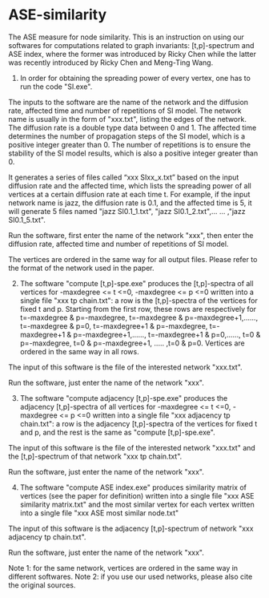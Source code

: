 # ASE-similarity
The ASE measure for node similarity.
This is an instruction on using our softwares for computations related to graph invariants: [t,p]-spectrum and ASE index, where the former was introduced by Ricky Chen while the latter was recently introduced by Ricky Chen and Meng-Ting Wang.

1.  In order for obtaining the spreading power of every vertex,  one has to run the code "SI.exe". 

The inputs to the software are the name of the network and the diffusion rate,  affected time and number of repetitions of SI model.  The network name is usually in the form of "xxx.txt", listing the edges of the network.  The diffusion rate is a double type data between 0 and 1. The affected time determines the number of propagation steps of the SI model,  which is a positive integer greater than 0. The number of repetitions is to ensure the stability of the SI model results,  which is also a positive integer greater than 0.

It generates a series of files called “xxx SIxx_x.txt” based on the input diffusion rate and the affected time, which lists the spreading power of all vertices at a certain diffusion rate at each time t. For example, if the input network name is jazz, the diffusion rate is 0.1, and the affected time is 5, it will generate 5 files named "jazz SI0.1_1.txt", "jazz SI0.1_2.txt",... ... ,"jazz SI0.1_5.txt".

Run the software, first enter the name of the network "xxx",  then enter the diffusion rate, affected time and number of repetitions of SI model.

The vertices are ordered in the same way for all output files.
Please refer to the format of the network used in the paper.


2. The software "compute [t,p]-spe.exe"  produces the [t,p]-spectra of all vertices for  -maxdegree <= t <=0, -maxdegree <= p <=0 written into a single file "xxx tp chain.txt": a row is the [t,p]-spectra of the vertices for fixed t and p. Starting from the first row, these rows are respectively for t=-maxdegree & p=-maxdegree,  t=-maxdegree & p=-maxdegree+1,......, t=-maxdegree & p=0, t=-maxdegree+1 & p=-maxdegree, t=-maxdegree+1 & p=-maxdegree+1,......, t=-maxdegree+1 & p=0,......, t=0 & p=-maxdegree, t=0 & p=-maxdegree+1, ..... ,t=0 & p=0. Vertices are ordered in the same way in all rows.

The input of this software is the file of the interested network "xxx.txt".

Run the software,  just enter  the name of the network "xxx".


3. The software "compute adjacency [t,p]-spe.exe"  produces the adjacency [t,p]-spectra of all vertices for  -maxdegree <= t <=0, -maxdegree <= p <=0 written into a single file "xxx adjacency tp chain.txt": a row is the adjacency [t,p]-spectra of the vertices for fixed t and p, and the rest is the same as  "compute [t,p]-spe.exe". 

The input of this software is the file of the interested network "xxx.txt" and the [t,p]-spectrum of that network "xxx tp chain.txt".

Run the software,  just enter  the name of the network "xxx".


4. The software "compute ASE index.exe" produces similarity matrix of vertices (see the paper for definition)  written into a single file "xxx ASE similarity matrix.txt" and the most similar vertex for each vertex written into a single file "xxx ASE most similar node.txt"

 The input of this software is the adjacency [t,p]-spectrum of network "xxx adjacency tp chain.txt".

Run the software,  just enter  the name of the network "xxx".


Note 1: for the same network, vertices are ordered in the same way in different softwares.
Note 2: if you use our used networks, please also cite the original sources.
